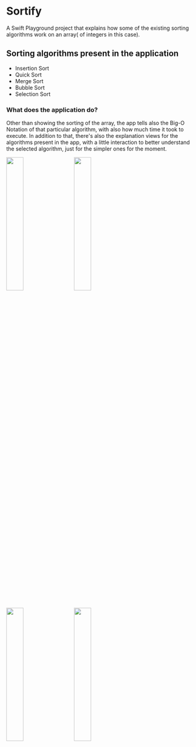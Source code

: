 # Sortify
A Swift Playground project that explains how some of the existing sorting algorithms work on an array( of integers in this case).

## Sorting algorithms present in the application
- Insertion Sort
- Quick Sort
- Merge Sort
- Bubble Sort
- Selection Sort

### What does the application do?

Other than showing the sorting of the array, the app tells also the Big-O Notation of that particular algorithm, with also how much time it took to execute. In addition to that, there's also the explanation views for the algorithms present in the app, with a little interaction to better understand the selected algorithm, just for the simpler ones for the moment.

<img src="https://user-images.githubusercontent.com/111139129/228559709-e494ca38-c5d8-43db-bd1c-17f1de793285.png" width = "30%" height="30%"> &nbsp;&nbsp;&nbsp;&nbsp;&nbsp; <img src="https://user-images.githubusercontent.com/111139129/228559705-1def9d24-fc57-4462-80d5-344d666f7087.png" width = "30%" height="30%"> <br> <br> <img src="https://user-images.githubusercontent.com/111139129/228559705-1def9d24-fc57-4462-80d5-344d666f7087.png" width = "30%" height="30%"> &nbsp;&nbsp;&nbsp;&nbsp;&nbsp; <img src="https://user-images.githubusercontent.com/111139129/228559705-1def9d24-fc57-4462-80d5-344d666f7087.png" width = "30%" height="30%" >
